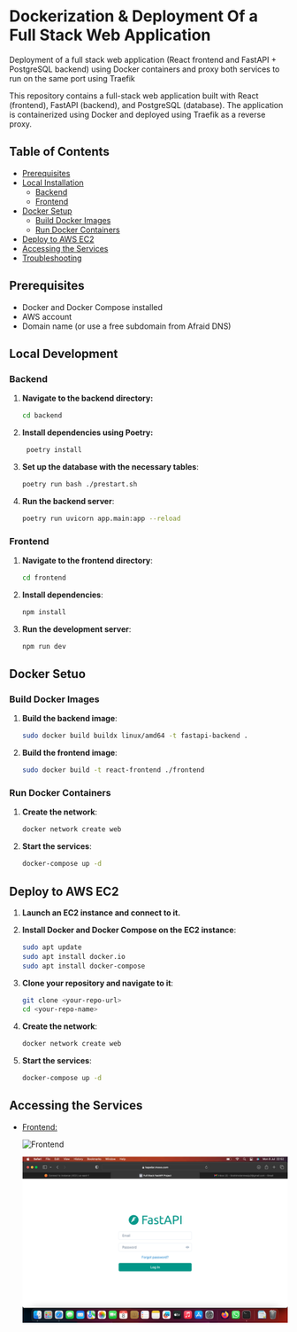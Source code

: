 # Dockerization & Deployment Of a Full Stack Web Application

Deployment of a full stack web application (React frontend and FastAPI + PostgreSQL backend) using Docker containers and proxy both services to run on the same port using Traefik 

This repository contains a full-stack web application built with React (frontend), FastAPI (backend), and PostgreSQL (database). The application is containerized using Docker and deployed using Traefik as a reverse proxy.

## Table of Contents

- [Prerequisites](#prerequisites)
- [Local Installation](#local-installation)
  - [Backend](#backend)
  - [Frontend](#frontend)
- [Docker Setup](#docker-setup)
  - [Build Docker Images](#build-docker-images)
  - [Run Docker Containers](#run-docker-containers)
- [Deploy to AWS EC2](#deploy-to-aws-ec2)
- [Accessing the Services](#accessing-the-services)
- [Troubleshooting](#troubleshooting)

## Prerequisites

- Docker and Docker Compose installed
- AWS account
- Domain name (or use a free subdomain from Afraid DNS)

## Local Development

### Backend

1. **Navigate to the backend directory:**
   ```bash
   cd backend

2. **Install dependencies using Poetry:**
   ```sh
    poetry install
    ```
3. **Set up the database with the necessary tables**:
    ```sh
    poetry run bash ./prestart.sh
    ```
4. **Run the backend server**:
    ```sh
    poetry run uvicorn app.main:app --reload
    ```

### Frontend

1. **Navigate to the frontend directory**:
    ```sh
    cd frontend
    ```
2. **Install dependencies**:
    ```sh
    npm install
    ```
3. **Run the development server**:
    ```sh
    npm run dev
    ```

## Docker Setuo

### Build Docker Images

1. **Build the backend image**:
   ```sh
   sudo docker build buildx linux/amd64 -t fastapi-backend .
   ```
2. **Build the frontend image**:
   ```sh
   sudo docker build -t react-frontend ./frontend
   ```

### Run Docker Containers

1. **Create the network**:
   ```sh
   docker network create web
   ```
2. **Start the services**:
   ```sh
   docker-compose up -d
   ```
## Deploy to AWS EC2
1. **Launch an EC2 instance and connect to it.**

2. **Install Docker and Docker Compose on the EC2 instance**:
   ```sh
   sudo apt update
   sudo apt install docker.io
   sudo apt install docker-compose
   ```
3. **Clone your repository and navigate to it**:
   ```sh
   git clone <your-repo-url>
   cd <your-repo-name>
   ```
4. **Create the network**:
   ```sh
   docker network create web
   ```
5. **Start the services**:
   ```sh
   docker-compose up -d
   ```

## Accessing the Services

* [Frontend:](https://kapelar.mooo.com)
  
  ![Frontend](https://github.com/Atoyebi-410/hng-stage-2/assets/137656490/a8685bed-881d-4d06-968d-742e1b6f3da5)
  
  <img src="/../images/frontend.png">





